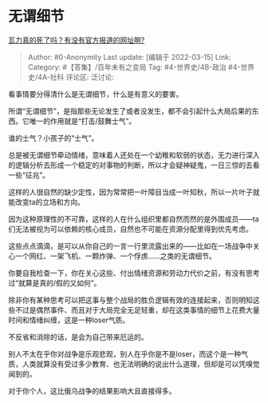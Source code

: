 # 无谓细节
[瓦力真的死了吗？有没有官方报道的网址啊?](https://www.zhihu.com/question/521756627/answer/2389683939)

> Author: #0-Anonymity
> Last update: [编辑于 2022-03-15]
> Link:
> Category: #【答集】/百年未有之变局
> Tag: #4-世界史/4B-政治 #4-世界史/4A-社科
> 评论区:
> 泛讨论:

看事情要分得清什么是无谓细节，什么是有意义的要害。

所谓“无谓细节”，是指那些无论发生了或者没发生，都不会引起什么大局后果的东西。它唯一的作用就是“打击/鼓舞士气”。

谁的士气？小孩子的“士气”。

总是被无谓细节牵动情绪，意味着人还处在一个幼稚和软弱的状态，无力进行深入的逻辑分析去形成一个稳定的对事物的判断，所以才会疑神疑鬼，一日三惊的去看一些“征兆”。

这样的人很自然的缺少定性，因为常常把一叶障目当成一叶知秋，所以一片叶子就能改变ta的立场和方向。

因为这种原理性的不可靠，这样的人在什么组织里都自然而然的是外围成员——ta们无法被视为可以依赖的核心成员，自然也不可能在资源分配里得到优先考虑。

这些点点滴滴，是可以从你自己的一言一行里流露出来的——比如在一场战争中关心一个网红、一架飞机、一颗炸弹、一个俘虏……之类的无谓细节。

你要自我检查一下，你在关心这些、付出情绪资源和劳动力代价之前，有没有思考过“就算是真的/假的又如何”。

除非你有某种思考可以把这事与整个战局的胜负逻辑有效的连接起来，否则明知这些不过是偶然事件、而且对于大局完全无足轻重，却在这类事情的细节上花费大量时间和情绪纠缠，这是一种loser气质。

不反省和消除的话，是会为自己带来厄运的。

别人不太在乎你对战争是乐观悲观，别人在乎你是不是loser，而这个是一种气质，人类就算没有受过多少教育、也无法明确的说出什么道理，但却是可以凭嗅觉闻到的。

对于你个人，这比俄乌战争的结果影响大且直接得多。
